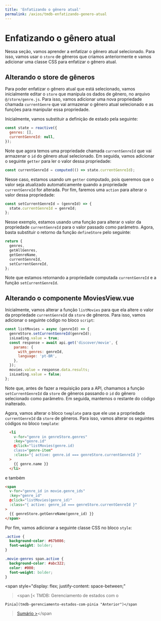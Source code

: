 ```yaml
---
title: 'Enfatizando o gênero atual'
permalink: /axios/tmdb-enfatizando-genero-atual
---
```


# Enfatizando o gênero atual

Nessa seção, vamos aprender a enfatizar o gênero atual selecionado. Para isso, vamos usar o `store` de gêneros que criamos anteriormente e vamos adicionar uma classe CSS para enfatizar o gênero atual.

## Alterando o store de gêneros

Para poder enfatizar o gênero atual que está selecionado, vamos inicialmente editar o `store` que manipula os dados de gênero, no arquivo `@/store/genre.js`. Para isso, vamos adicionar uma nova propriedade chamada `currentGenre` que vai armazenar o gênero atual selecionado e as funções para manipular essa propriedade.

Inicialmente, vamos substituir a definição de estado pela seguinte:

```js
const state = reactive({
  genres: [],
  currentGenreId: null,
});
```

Note que agora temos uma propriedade chamada `currentGenreId` que vai armazenar o `id` do gênero atual selecionado. Em seguida, vamos adicionar o seguinte `getter` para ler o valor dessa propriedade:

```js
const currentGenreId = computed(() => state.currentGenreId);
```

Nesse caso, estamos usando um `getter` computado, pois queremos que o valor seja atualizado automaticamente quando a propriedade `currentGenreId` for alterada. Por fim, faremos uma `action` para alterar o valor dessa propriedade:

```js
const setCurrentGenreId = (genreId) => {
  state.currentGenreId = genreId;
};
```

Nesse exemplo, estamos usando uma função para alterar o valor da propriedade `currentGenreId` para o valor passado como parâmetro. Agora, basta substituir o retorno da função `defineStore` pelo seguinte:

```js
return {
  genres,
  getAllGenres,
  getGenreName,
  currentGenreId,
  setCurrentGenreId,
};
```

Note que estamos retornando a propriedade computada `currentGenreId` e a função `setCurrentGenreId`.

## Alterando o componente MoviesView.vue

Inicialmente, vamos alterar a função `listMovies` para que ela altere o valor da propriedade `currentGenreId` da `store` de gêneros. Para isso, vamos adicionar o seguinte código no bloco `script`:

```js
const listMovies = async (genreId) => {
  genreStore.setCurrentGenreId(genreId);
  isLoading.value = true;
  const response = await api.get('discover/movie', {
    params: {
      with_genres: genreId,
      language: 'pt-BR',
    },
  });
  movies.value = response.data.results;
  isLoading.value = false;
};
```

Note que, antes de fazer a requisição para a API, chamamos a função `setCurrentGenreId` da `store` de gêneros passando o `id` do gênero selecionado como parâmetro. Em seguida, mantemos o restante do código inalterado.

Agora, vamos alterar o bloco `template` para que ele use a propriedade `currentGenreId` da `store` de gêneros. Para isso, vamos alterar os seguintes códigos no bloco `template`:

```html
  <li
    v-for="genre in genreStore.genres"
    :key="genre.id"
    @click="listMovies(genre.id)
    class="genre-item"
    :class="{ active: genre.id === genreStore.currentGenreId }"
  >
    {{ genre.name }}
  </li>
```

e também

```html
<span
  v-for="genre_id in movie.genre_ids"
  :key="genre_id"
  @click="listMovies(genre_id)"
  :class="{ active: genre_id === genreStore.currentGenreId }"
>
  {{ genreStore.getGenreName(genre_id) }}
</span>
```

Por fim, vamos adicionar a seguinte classe CSS no bloco `style`:

```css
.active {
  background-color: #67b086;
  font-weight: bolder;
}

.movie-genres span.active {
  background-color: #abc322;
  color: #000;
  font-weight: bolder;
}
```

<span style="display: flex; justify-content: space-between;"

> <span
> [&lt; TMDB: Gerenciamento de estados com o

    Pinia](tmdb-gerenciamento-estados-com-pinia "Anterior")</span

> <span>[Sumário &gt;](../ 'Próximo')</span></span

```

```
